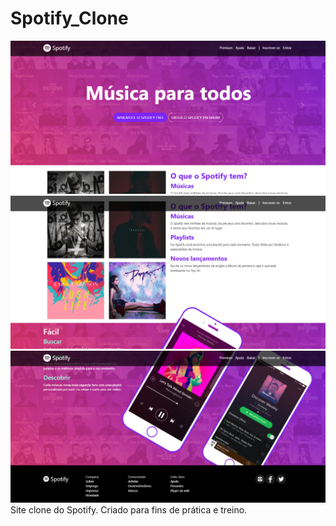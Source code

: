 # Spotify_Clone
<img src="img/spotify_clone1.png" />
<img src="img/spotify_clone2.png" />
<img src="img/spotify_clone3.png" />
Site clone do Spotify. Criado para fins de prática e treino.
